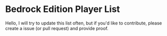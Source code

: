 # Bedrock Edition Player List
Hello, I will try to update this list often, but if you'd like to contribute, please create a issue (or pull request) and provide proof.
